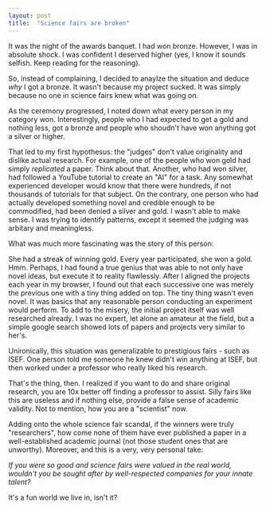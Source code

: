 ```yaml
---
layout: post
title:  "Science fairs are broken"
---
```


It was the night of the awards banquet. I had won bronze. However, I was in absolute shock. I was confident I deserved higher (yes, I know it sounds selfish. Keep reading for the reasoning).

So, instead of complaining, I decided to anaylze the situation and deduce *why* I got a bronze. It wasn't because my project sucked. It was simply because no one in science fairs knew what was going on.

As the ceremony progressed, I noted down what every person in my category won. Interestingly, people who I had expected to get a gold and nothing less, got a bronze and people who shoudn't have won anything got a silver or higher.

That led to my first hypothesus: the "judges" don't value originality and dislike actual research. For example, one of the people who won gold had simply *replicated* a paper. Think about that. Another, who had won silver, had followed a YouTube tutorial to create an "AI" for a task. Any somewhat experienced developer would know that there were hundreds, if not thousands of tutorials for that subject. On the contrary, one person who had actually developed something novel and credible enough to be commodified, had been denied a silver and gold. I wasn't able to make sense. I was trying to identify patterns, except it seemed the judging was arbitary and meaningless.

What was much more fascinating was the story of this person:

She had a streak of winning gold. Every year participated, she won a gold. Hmm. Perhaps, I had found a true genius that was able to not only have novel ideas, but execute it to reality flawlessly. After I aligned the projects each year in my browser, I found out that each successive one was merely the previous one with a tiny thing added on top. The tiny thing wasn't even novel. It was basics that any reasonable person conducting an experiment would perform. To add to the misery, the initial project itself was well researched already. I was no expert, let alone an amateur at the field, but a simple google search showed lots of papers and projects very similar to her's.

Unironically, this situation was generalizable to prestigious fairs - such as ISEF. One person told me someone he knew didn't win anything at ISEF, but then worked under a professor who really liked his research.

That's the thing, then. I realized if you want to do and share original research, you are 10x better off finding a professor to assist. Silly fairs like this are useless and if nothing else, provide a false sense of academic validity. Not to mention, how you are a "scientist" now.

Adding onto the whole science fair scandal, if the winners were truly "researchers", how come none of them have ever published a paper in a well-established academic journal (not those student ones that are unworthy). Moreover, and this is a very, very personal take: 

*If you were so good and science fairs were valued in the real world, wouldn't you be sought after by well-respected companies for your innate talent?*

It's a fun world we live in, isn't it?
